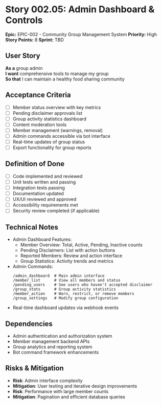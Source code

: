 # Story 002.05: Admin Dashboard & Controls

**Epic:** EPIC-002 - Community Group Management System
**Priority:** High
**Story Points:** 8
**Sprint:** TBD

## User Story
**As a** group admin  
**I want** comprehensive tools to manage my group  
**So that** I can maintain a healthy food sharing community  

## Acceptance Criteria
- [ ] Member status overview with key metrics
- [ ] Pending disclaimer approvals list
- [ ] Group activity statistics dashboard
- [ ] Content moderation tools
- [ ] Member management (warnings, removal)
- [ ] Admin commands accessible via bot interface
- [ ] Real-time updates of group status
- [ ] Export functionality for group reports

## Definition of Done
- [ ] Code implemented and reviewed
- [ ] Unit tests written and passing
- [ ] Integration tests passing
- [ ] Documentation updated
- [ ] UX/UI reviewed and approved
- [ ] Accessibility requirements met
- [ ] Security review completed (if applicable)

## Technical Notes
- Admin Dashboard Features:
  - Member Overview: Total, Active, Pending, Inactive counts
  - Pending Disclaimers: List with action buttons
  - Reported Members: Review and action interface
  - Group Statistics: Activity trends and metrics
- Admin Commands:
  ```
  /admin_dashboard  # Main admin interface
  /member_list      # View all members and status
  /pending_users    # See users who haven't accepted disclaimer
  /group_stats      # Group activity statistics
  /member_action    # Warn, restrict, or remove members
  /group_settings   # Modify group configuration
  ```
- Real-time dashboard updates via webhook events

## Dependencies
- Admin authentication and authorization system
- Member management backend APIs
- Group analytics and reporting system
- Bot command framework enhancements

## Risks & Mitigation
- **Risk**: Admin interface complexity
- **Mitigation**: User testing and iterative design improvements
- **Risk**: Performance with large member counts
- **Mitigation**: Pagination and efficient database queries